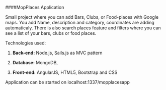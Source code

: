 ####MopPlaces Application

Small project where you can add Bars, Clubs, or Food-places with Google maps. You add Name, description and category, coordinates are adding automaticaly. There is also search places feature and filters where you can see a list of your bars, clubs or food places.

Technologies used:

 1. **Back-end:** Node.js, Sails.js as MVC pattern

 2. **Database:** MongoDB,

 3. **Front-end:** AngularJS, HTML5, Bootstrap and CSS

Application can be started on localhost:1337/mopplacesapp
